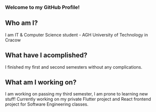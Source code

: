 ### Welcome to my GitHub Profile!
## Who am I?
I am IT & Computer Science student - AGH University of Technology in Cracow
## What have I acomplished?
I finished my first and second semesters without any complications.
## What am I working on?
I am working on passing my third semester, I am prone to learning new stuff! Currently working on my private Flutter project and React frontend project for Software Engineering classes.
